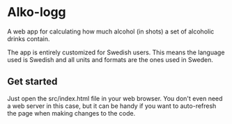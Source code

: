 # Alko-logg
A web app for calculating how much alcohol (in shots) a set of alcoholic drinks contain.

The app is entirely customized for Swedish users. This means the language used is Swedish and
all units and formats are the ones used in Sweden.

## Get started
Just open the src/index.html file in your web browser.
You don't even need a web server in this case, but it can be handy if you want to auto-refresh the page
when making changes to the code.
